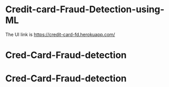 # Credit-card-Fraud-Detection-using-ML
The UI link is https://credit-card-fd.herokuapp.com/
# Cred-Card-Fraud-detection
# Cred-Card-Fraud-detection
